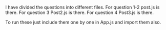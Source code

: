 I have divided the questions into different files.
For question 1-2 post.js is there.
For question 3 Post2.js is there.
For question 4 Post3.js is there.


To run these just include them one by one in App.js and import them also.